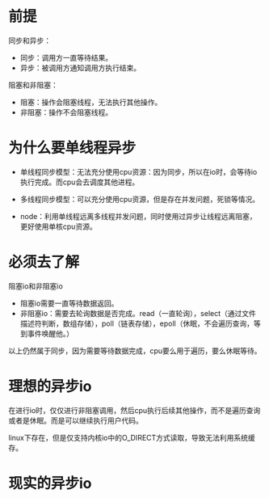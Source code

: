 # 前提

同步和异步：

- 同步：调用方一直等待结果。
- 异步：被调用方通知调用方执行结束。

阻塞和非阻塞：

- 阻塞：操作会阻塞线程，无法执行其他操作。
- 非阻塞：操作不会阻塞线程。

# 为什么要单线程异步

- 单线程同步模型：无法充分使用cpu资源：因为同步，所以在io时，会等待io执行完成。而cpu会去调度其他进程。

- 多线程同步模型：可以充分使用cpu资源，但是存在并发问题，死锁等情况。

- node：利用单线程远离多线程并发问题，同时使用过异步让线程远离阻塞，更好使用单核cpu资源。

# 必须去了解

阻塞io和非阻塞io

- 阻塞io需要一直等待数据返回。
- 非阻塞io：需要去轮询数据是否完成。read（一直轮询），select（通过文件描述符判断，数组存储），poll（链表存储），epoll（休眠，不会遍历查询，等到事件唤醒他。）

以上仍然属于同步，因为需要等待数据完成，cpu要么用于遍历，要么休眠等待。

# 理想的异步io

在进行io时，仅仅进行非阻塞调用，然后cpu执行后续其他操作，而不是遍历查询或者是休眠。而是可以继续执行用户代码。

linux下存在，但是仅支持内核io中的O_DIRECT方式读取，导致无法利用系统缓存。

# 现实的异步io



